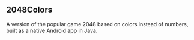## 2048Colors
 A version of the popular game 2048 based on colors instead of numbers, built as a native Android app in Java.
